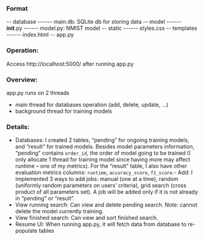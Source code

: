 ### Format
-- database
------ main.db: SQLite db for storing data
-- model
------ __init__.py
------ model.py: NMIST model
-- static
------ styles.css
-- templates
------ index.html
-- app.py

### Operation: 
Access http://localhost:5000/ after running app.py

### Overview: 

app.py runs on 2 threads
- main thread for databases operation (add, delete, update, …)
- background thread for training models
### Details:
- Databases: I created 2 tables, “pending” for ongoing training models, and “result” for trained
models. Besides model parameters information, “pending” contains `order_id`, the order of
model going to be trained (I only allocate 1 thread for training model since having more may
affect runtime – one of my metrics). For the “result” table, I also have other evaluation metrics
columns: `runtime`, `accuracy_score`, `f1_score`.- Add: I implemented 3 ways to add jobs: manual (one at a time), random (uniformly random
parameters on users’ criteria), grid search (cross product of all parameters set). A job will be
added only if it is not already in “pending” or “result”.
- View running search: Can view and delete pending search. Note: cannot delete the model
currently training.
- View finished search: Can view and sort finished search.
- Resume UI: When running app.py, it will fetch data from database to re-populate tables

